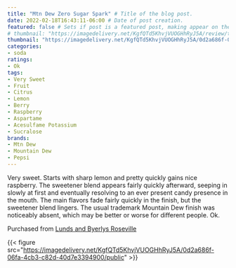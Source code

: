 ```yaml
---
title: "Mtn Dew Zero Sugar Spark" # Title of the blog post.
date: 2022-02-18T16:43:11-06:00 # Date of post creation.
featured: false # Sets if post is a featured post, making appear on the home page side bar.
# thumbnail: "https://imagedelivery.net/KgfQTd5KhvjVUOGHhRyJ5A/review/thumbs/mtn-dew-zero-spark.jpg" # Sets thumbnail image appearing inside card on homepage.
thumbnail: "https://imagedelivery.net/KgfQTd5KhvjVUOGHhRyJ5A/0d2a686f-06fa-4cb3-c82d-40d7e3394900/thumb"
categories:
- soda
ratings:
- Ok
tags:
- Very Sweet
- Fruit
- Citrus
- Lemon
- Berry
- Raspberry
- Aspartame
- Acesulfame Potassium
- Sucralose
brands:
- Mtn Dew
- Mountain Dew
- Pepsi
---
```


Very sweet. Starts with sharp lemon and pretty quickly gains nice raspberry. The sweetener blend appears fairly quickly afterward, seeping in slowly at first and eventually resolving to an ever present candy presence in the mouth. The main flavors fade fairly quickly in the finish, but the sweetener blend lingers. The usual trademark Mountain Dew finish was noticeably absent, which may be better or worse for different people. Ok.

Purchased from [Lunds and Byerlys Roseville](https://lundsandbyerlys.com/our-stores/locations/roseville/)

{{< figure src="https://imagedelivery.net/KgfQTd5KhvjVUOGHhRyJ5A/0d2a686f-06fa-4cb3-c82d-40d7e3394900/public" >}}
